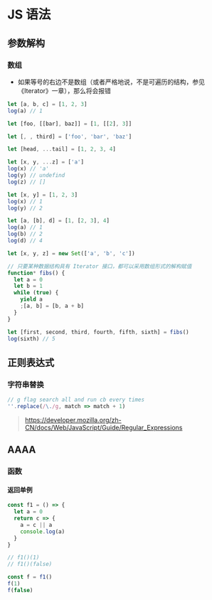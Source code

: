 # JS 语法

## 参数解构

### 数组

- 如果等号的右边不是数组（或者严格地说，不是可遍历的结构，参见《Iterator》一章），那么将会报错

```js
let [a, b, c] = [1, 2, 3]
log(a) // 1

let [foo, [[bar], baz]] = [1, [[2], 3]]

let [, , third] = ['foo', 'bar', 'baz']

let [head, ...tail] = [1, 2, 3, 4]

let [x, y, ...z] = ['a']
log(x) // 'a'
log(y) // undefind
log(z) // []

let [x, y] = [1, 2, 3]
log(x) // 1
log(y) // 2

let [a, [b], d] = [1, [2, 3], 4]
log(a) // 1
log(b) // 2
log(d) // 4

let [x, y, z] = new Set(['a', 'b', 'c'])

// 只要某种数据结构具有 Iterator 接口，都可以采用数组形式的解构赋值
function* fibs() {
  let a = 0
  let b = 1
  while (true) {
    yield a
    ;[a, b] = [b, a + b]
  }
}

let [first, second, third, fourth, fifth, sixth] = fibs()
log(sixth) // 5
```

## 正则表达式

### 字符串替换

```js
// g flag search all and run cb every times
''.replace(/\./g, match => match + 1)
```

> https://developer.mozilla.org/zh-CN/docs/Web/JavaScript/Guide/Regular_Expressions

## AAAA

### 函数

#### 返回单例
```js
const f1 = () => {
  let a = 0
  return c => {
    a = c || a
    console.log(a)
  }
}

// f1()(1)
// f1()(false)

const f = f1()
f(1)
f(false)
```
